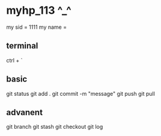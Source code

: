 # myhp_113  ^_^

my sid = 1111
my name =


## terminal 
ctrl + `

## basic
git status 
git add . 
git commit -m "message"
git push
git pull

## advanent
git branch
git stash 
git checkout
git log
